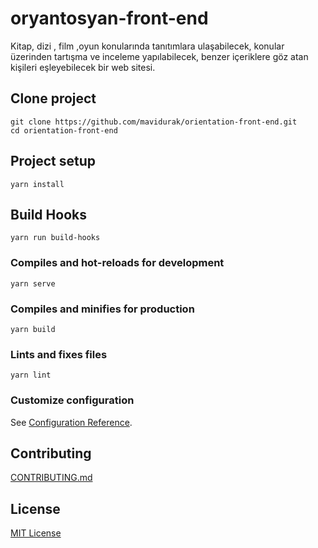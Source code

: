 # oryantosyan-front-end
Kitap, dizi , film ,oyun konularında tanıtımlara ulaşabilecek, konular üzerinden tartışma ve inceleme yapılabilecek, benzer içeriklere göz atan kişileri eşleyebilecek bir web sitesi.

## Clone project
```
git clone https://github.com/mavidurak/orientation-front-end.git
cd orientation-front-end
```

## Project setup
```
yarn install
```
## Build Hooks
```
yarn run build-hooks
```

### Compiles and hot-reloads for development
```
yarn serve
```

### Compiles and minifies for production
```
yarn build
```

### Lints and fixes files
```
yarn lint
```

### Customize configuration
See [Configuration Reference](https://cli.vuejs.org/config/).

## Contributing
[CONTRIBUTING.md](CONTRIBUTING.md)

## License
[MIT License](LICENSE)
